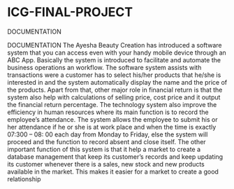 # ICG-FINAL-PROJECT
DOCUMENTATION

DOCUMENTATION
The Ayesha Beauty Creation has introduced a software system that you can access even with your handy
mobile device through an ABC App. Basically the system is introduced to facilitate and automate the
business operations an workflow. The software system assists with transactions were a customer has to
select his/her products that he/she is interested in and the system automatically display the name and
the price of the products. Apart from that, other major role in financial return is that the system also
help with calculations of selling price, cost price and it output the financial return percentage.
The technology system also improve the efficiency in human resources where its main function is to
record the employee’s attendance. The system allows the employee to submit his or her attendance if
he or she is at work place and when the time is exactly 07:300 – 08: 00 each day from Monday to Friday,
else the system will proceed and the function to record absent and close itself.
The other important function of this system is that it help a market to create a database management
that keep its customer’s records and keep updating its customer whenever there is a sales, new stock
and new products available in the market. This makes it easier for a market to create a good relationship
